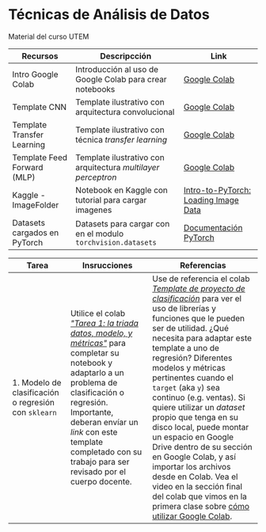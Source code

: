 # Técnicas de Análisis de Datos

Material del curso UTEM


| Recursos      | Descripcción | Link |
| ------------- | ------------ | --------------------- |
| Intro Google Colab | Introducción al uso de Google Colab para crear notebooks | [Google Colab](https://colab.research.google.com/drive/15_bqCF_vwc_JZT3q06U2TXi7pg30TikZ?usp=sharing) |
| Template CNN  | Template ilustrativo con arquitectura convolucional | [Google Colab](https://colab.research.google.com/drive/1ppaKOm_5lsNutPmCEO9w62llX7R9t_Az?usp=sharing) |
| Template Transfer Learning | Template ilustrativo con técnica _transfer learning_ | [Google Colab](https://colab.research.google.com/drive/1h2sN5KLFoS20NRLyzE1JASXBqmOTJLVh?usp=sharing) |
| Template Feed Forward (MLP) | Template ilustrativo con arquitectura _multilayer perceptron_ | [Google Colab](https://colab.research.google.com/drive/1w_plY4-f3l4FPRbM9dNzL3j12hc4bExk?usp=sharing) |
| Kaggle - ImageFolder | Notebook en Kaggle con tutorial para cargar imagenes |  [Intro-to-PyTorch: Loading Image Data](https://www.kaggle.com/code/leifuer/intro-to-pytorch-loading-image-data/notebook)|
| Datasets cargados en PyTorch | Datasets para cargar con en el modulo  `torchvision.datasets` | [Documentación PyTorch](https://pytorch.org/vision/stable/datasets.html) |




| Tarea    | Insrucciones | Referencias |
| ------------- | ------------ | --------------------- |
| 1. Modelo de clasificación o regresión con `sklearn` | Utilice el colab [_"Tarea 1: la triada datos, modelo, y métricas"_](https://colab.research.google.com/drive/11jEptTabgIsVdjnjadueKWgv-eqQSZKI?usp=sharing) para completar su notebook y adaptarlo a un problema de clasificación o regresión. Importante, deberan envíar un _link_ con este template completado con su trabajo para ser revisado por el cuerpo docente. | Use de referencia el colab [_Template de proyecto de clasificación_](https://colab.research.google.com/drive/1VfuZoFUQyyttx5xsqhiahDbgjgJmoBgV?usp=sharing) para ver el uso de librerías y funciones que le pueden ser de utilidad. ¿Qué necesita para adaptar este template a uno de regresión? Diferentes modelos y métricas pertinentes cuando el `target` (aka `y`) sea continuo (e.g. ventas). Si quiere utilizar un _dataset_ propio que tenga en su disco local, puede montar un espacio en Google Drive dentro de su sección en Google Colab, y así importar los archivos desde en Colab. Vea el video en la sección final del colab que vimos en la primera clase sobre [cómo utilizar Google Colab](https://colab.research.google.com/drive/15_bqCF_vwc_JZT3q06U2TXi7pg30TikZ?usp=sharing).|


